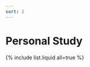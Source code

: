 ```yaml
---
sort: 2
---
```


# Personal Study

<!-- ```
{% raw %}{% include list.liquid all=true %}{% endraw %}

{% include list.liquid all=true %}
``` -->

{% include list.liquid all=true %}
